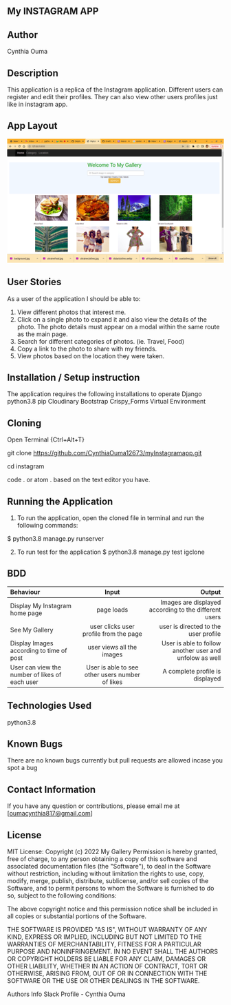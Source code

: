 ## My INSTAGRAM APP

## Author
Cynthia Ouma

## Description
This application is a replica of the Instagram application. Different users can register and edit their profiles. They can also view other users profiles just like in instagram app.

## App Layout
![Landing page photo](https://github.com/CynthiaOuma12673/mygallery/blob/master/media/images/screenshot.png)

## User Stories
As a user of the application I should be able to:

1. View different photos that interest me.
2. Click on a single photo to expand it and also view the details of the photo. The photo details must appear on a modal within the same route as the main page.
3. Search for different categories of photos. (ie. Travel, Food)
4. Copy a link to the photo to share with my friends.
5. View photos based on the location they were taken.

## Installation / Setup instruction
The application requires the following installations to operate
Django
python3.8
pip
Cloudinary
Bootstrap
Crispy_Forms
Virtual Environment


## Cloning
Open Terminal {Ctrl+Alt+T}

git clone https://github.com/CynthiaOuma12673/myInstagramapp.git

cd instagram

code . or atom . based on the text editor you have.

## Running the Application
1. To run the application, open the cloned file in terminal and run the following commands:

  $ python3.8 manage.py runserver

2. To run test for the application $ python3.8 manage.py test igclone

## BDD

| Behaviour | Input | Output |
| :---------------- | :---------------: | ------------------: |
| Display My Instagram home page | page loads | Images are displayed according to the different users|
| See My Gallery | user clicks user profile from the page | user is directed to the user profile|
| Display Images according to time of post | user views all the images | User is able to follow another user and unfolow as well |
| User can view the number of likes of each user  |User is able to see other users number of likes  | A complete profile is displayed |

## Technologies Used

python3.8


## Known Bugs
There are no known bugs currently but pull requests are allowed incase you spot a bug

## Contact Information
If you have any question or contributions, please email me at [oumacynthia817@gmail.com]

## License
MIT License:
Copyright (c) 2022 My Gallery
Permission is hereby granted, free of charge, to any person obtaining a copy of this software and associated documentation files (the "Software"), to deal in the Software without restriction, including without limitation the rights to use, copy, modify, merge, publish, distribute, sublicense, and/or sell copies of the Software, and to permit persons to whom the Software is furnished to do so, subject to the following conditions:

The above copyright notice and this permission notice shall be included in all copies or substantial portions of the Software.

THE SOFTWARE IS PROVIDED "AS IS", WITHOUT WARRANTY OF ANY KIND, EXPRESS OR IMPLIED, INCLUDING BUT NOT LIMITED TO THE WARRANTIES OF MERCHANTABILITY, FITNESS FOR A PARTICULAR PURPOSE AND NONINFRINGEMENT. IN NO EVENT SHALL THE AUTHORS OR COPYRIGHT HOLDERS BE LIABLE FOR ANY CLAIM, DAMAGES OR OTHER LIABILITY, WHETHER IN AN ACTION OF CONTRACT, TORT OR OTHERWISE, ARISING FROM, OUT OF OR IN CONNECTION WITH THE SOFTWARE OR THE USE OR OTHER DEALINGS IN THE SOFTWARE.

Authors Info Slack Profile - Cynthia Ouma